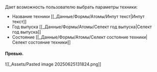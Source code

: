 Дает возможность пользователю выбрать параметры техники:
- Название техники [[_Данные/Формы/Атомы/Инпут текст|Инпут текст]]
- Год выпуска [[_Данные/Формы/Атомы/Селект год выпуска|Селект год выпуска]]
- Состояние [[_Данные/Формы/Атомы/Селект состояние техники|Селект состояние техники]]
#### Превью.
![[_Assets/Pasted image 20250625131824.png]]
